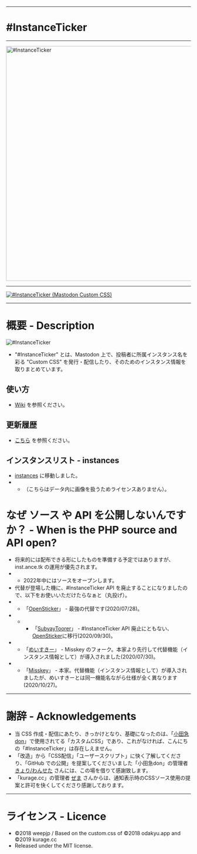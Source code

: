 <hr>

# #InstanceTicker

<hr>

<img src="https://user-images.githubusercontent.com/3696720/172076193-cf461d70-3833-4435-b799-c2196123c943.png" title="#InstanceTicker" alt="#InstanceTicker" width="640" />

<hr>

[![#InstanceTicker (Mastodon Custom CSS)](https://res.cloudinary.com/miy/p/InstanceTicker_Play.png)](https://www.youtube.com/watch?v=DbN5ytOnGSI)

<hr>

# 概要 - Description
<img src="https://inst.ance.tk/tit.png" title="#InstanceTicker" alt="#InstanceTicker" />

- "#InstanceTicker" とは、Mastodon 上で、投稿者に所属インスタンス名を彩る "Custom CSS" を発行・配信したり、そのためのインスタンス情報を取りまとめています。

## 使い方

- [Wiki](https://github.com/InstanceTicker/InstanceTicker/wiki/) を参照ください。


## 更新履歴

- [こちら](https://github.com/InstanceTicker/InstanceTicker/wiki/History) を参照ください。

## インスタンスリスト - instances

- [instances](https://github.com/InstanceTicker/instances) に移動しました。
-  - （こちらはデータ内に画像を扱うためライセンスありません）。



# なぜ ソース や API を公開しないんですか？ - When is the PHP source and API open?

- 将来的には配布できる形にしたものを準備する予定ではありますが、 inst.ance.tk の運用が優先されます。
- - 2022年中にはソースをオープンします。
- 代替が登場した機に、#InstanceTicker API を廃止することになりましたので、以下をお使いいただけたらなぁと（丸投げ）。
- - 「[OpenSticker](https://github.com/cutls/OpenSticker)」 - 最強の代替です(2020/07/28)。
- - - 「[SubyayToorer](https://github.com/tateisu/SubwayTooter)」 - #InstanceTicker API 廃止にともない、[OpenSticker](https://github.com/cutls/OpenSticker)に移行(2020/09/30)。
- - 「[めいすきー](https://github.com/mei23/misskey)」 - Misskey のフォーク。本家より先行して代替機能（インスタンス情報として）が導入されました(2020/07/30)。
- - 「[Misskey](https://github.com/syuilo/misskey)」 - 本家。代替機能（インスタンス情報として）が導入されましたが、めいすきーとは同一機能名ながら仕様が全く異なります(2020/10/27)。
<hr>





# 謝辞 - Acknowledgements
- 当 CSS 作成・配信にあたり、きっかけとなり、基礎になったのは、「[小田急don](https://odakyu.app/about)」で使用されてる「カスタムCSS」であり、これがなければ、こんにちの「#InstanceTicker」は存在しえません。
- 「改造」から「CSS配信」「ユーザースクリプト」に快く了解してくださり、「GitHub での公開」を提案してくださいました「小田急don」の管理者 [きょり/わんせた](https://github.com/kyori19) さんには、この場を借りて感謝致します。
- 「kurage.cc」の管理者 [ぜま](https://github.com/yi0713) さんからは、通知表示時のCSSソース使用の提案と許可を快くしてくださり感謝しております。
<hr>

# ライセンス - Licence
- ©2018 weepjp / Based on the custom.css of ©2018 odakyu.app and ©2019 kurage.cc
- Released under the MIT license.
